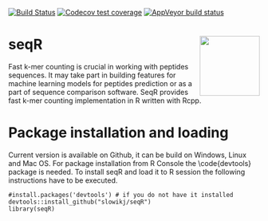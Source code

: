 [![Build Status](https://travis-ci.com/slowikj/seqR.svg?branch=master)](https://travis-ci.com/slowikj/seqR)
[![Codecov test coverage](https://codecov.io/gh/slowikj/seqR/branch/master/graph/badge.svg)](https://codecov.io/gh/slowikj/seqR?branch=master)
[![AppVeyor build status](https://ci.appveyor.com/api/projects/status/github/slowikj/seqR?branch=master&svg=true)](https://ci.appveyor.com/project/slowikj/seqR)
# seqR <img src = "man/images/logo.png" align = "right" width="120"/>

Fast k-mer counting is crucial in working with peptides sequences. It may take part in building features for machine learning models for peptides prediction or as a part of sequence comparison software. SeqR provides fast k-mer counting implementation in R written with Rcpp.

# Package installation and loading

Current version is available on Github, it can be build on Windows, Linux and Mac OS. For package installation from R Console the \code{devtools} package is needed. To install seqR and load it to R session the following instructions have to be executed.

```{r setup, eval=FALSE}
#install.packages('devtools') # if you do not have it installed
devtools::install_github("slowikj/seqR")
library(seqR)
```
